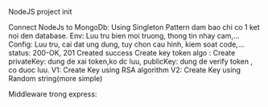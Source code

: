 NodeJS project init

Connect NodeJs to MongoDb: Using Singleton Pattern dam bao chi co 1 ket noi den database.
Env: Luu tru bien moi truong, thong tin nhay cam,...
Config: Luu tru, cai dat ung dung, tuy chon cau hinh, kiem soat code,...
status: 200-OK, 201 Created success
Create key token algo :
Create
privateKey: dung de xai token,ko dc luu, publicKey: dung de verify token , co duoc luu.
V1: Create Key using RSA algorithm
V2: Create Key using Random string(more simple)

Middleware trong express:

